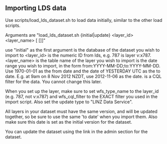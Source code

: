 Importing LDS data
------------------

Use scripts/load_lds_dataset.sh to load data initially, similar to the other load scripts.

Arguments are "load_lds_dataset.sh {initial|update} <database> <layer_id> <layer_name> [<viewparams> [<filter>]]"

use "initial" as the first argument
<database> is the database of the dataset you wish to import to
<layer_id> is the numeric ID from lds, e.g. 787 is layer v:x787.
<layer_name> is the table name of the layer you wish to import
<viewparams> is the date range you wish to import, in the form from:YYYY-MM-DD;to:YYYY-MM-DD.
Use 1970-01-01 as the from date and the date of YESTERDAY UTC as the to date. E.g. at 9am on 8 Nov 2012 NZDT, use 2012-11-06 as the date.
<filter> is a CQL filter for the data. You cannot change this later.

When you set up the layer, make sure to set wfs_type_name to the layer_id (e.g. 787, not v:x787) and wfs_cql_filter to the EXACT filter you
used in the import script. Also set the update type to "LINZ Data Service".

All layers in your dataset must have the same version, and will be updated together, so be sure to use the same 'to date' when you import them. Also make
sure this date is set as the initial version for the dataset.

You can update the dataset using the link in the admin section for the dataset.
